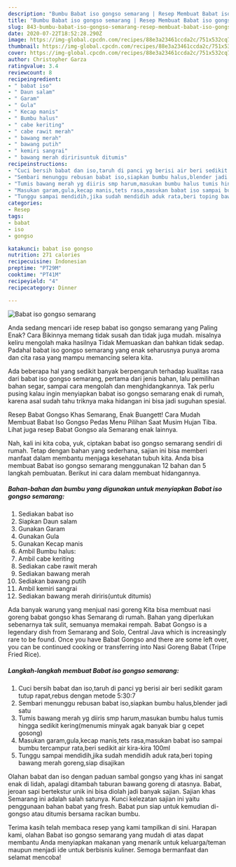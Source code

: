 ```yaml
---
description: "Bumbu Babat iso gongso semarang | Resep Membuat Babat iso gongso semarang Yang Sedap"
title: "Bumbu Babat iso gongso semarang | Resep Membuat Babat iso gongso semarang Yang Sedap"
slug: 843-bumbu-babat-iso-gongso-semarang-resep-membuat-babat-iso-gongso-semarang-yang-sedap
date: 2020-07-22T18:52:28.290Z
image: https://img-global.cpcdn.com/recipes/88e3a23461ccda2c/751x532cq70/babat-iso-gongso-semarang-foto-resep-utama.jpg
thumbnail: https://img-global.cpcdn.com/recipes/88e3a23461ccda2c/751x532cq70/babat-iso-gongso-semarang-foto-resep-utama.jpg
cover: https://img-global.cpcdn.com/recipes/88e3a23461ccda2c/751x532cq70/babat-iso-gongso-semarang-foto-resep-utama.jpg
author: Christopher Garza
ratingvalue: 3.4
reviewcount: 8
recipeingredient:
- " babat iso"
- " Daun salam"
- " Garam"
- " Gula"
- " Kecap manis"
- " Bumbu halus"
- " cabe keriting"
- " cabe rawit merah"
- " bawang merah"
- " bawang putih"
- " kemiri sangrai"
- " bawang merah diririsuntuk ditumis"
recipeinstructions:
- "Cuci bersih babat dan iso,taruh di panci yg berisi air beri sedikit garam tutup rapat,rebus dengan metode 5:30:7"
- "Sembari menunggu rebusan babat iso,siapkan bumbu halus,blender jadi satu"
- "Tumis bawang merah yg diiris smp harum,masukan bumbu halus tumis hingga sedikit kering(menumis minyak agak banyak biar g cepet gosong)"
- "Masukan garam,gula,kecap manis,tets rasa,masukan babat iso sampai bumbu tercampur rata,beri sedikit air kira-kira 100ml"
- "Tunggu sampai mendidih,jika sudah mendidih aduk rata,beri toping bawang merah goreng,siap disajikan"
categories:
- Resep
tags:
- babat
- iso
- gongso

katakunci: babat iso gongso 
nutrition: 271 calories
recipecuisine: Indonesian
preptime: "PT29M"
cooktime: "PT41M"
recipeyield: "4"
recipecategory: Dinner

---
```



![Babat iso gongso semarang](https://img-global.cpcdn.com/recipes/88e3a23461ccda2c/751x532cq70/babat-iso-gongso-semarang-foto-resep-utama.jpg)

Anda sedang mencari ide resep babat iso gongso semarang yang Paling Enak? Cara Bikinnya memang tidak susah dan tidak juga mudah. misalnya keliru mengolah maka hasilnya Tidak Memuaskan dan bahkan tidak sedap. Padahal babat iso gongso semarang yang enak seharusnya punya aroma dan cita rasa yang mampu memancing selera kita.

Ada beberapa hal yang sedikit banyak berpengaruh terhadap kualitas rasa dari babat iso gongso semarang, pertama dari jenis bahan, lalu pemilihan bahan segar, sampai cara mengolah dan menghidangkannya. Tak perlu pusing kalau ingin menyiapkan babat iso gongso semarang enak di rumah, karena asal sudah tahu triknya maka hidangan ini bisa jadi suguhan spesial.

Resep Babat Gongso Khas Semarang, Enak Buangett! Cara Mudah Membuat Babat Iso Gongso Pedas Menu Pilihan Saat Musim Hujan Tiba. Lihat juga resep Babat Gongso ala Semarang enak lainnya.


Nah, kali ini kita coba, yuk, ciptakan babat iso gongso semarang sendiri di rumah. Tetap dengan bahan yang sederhana, sajian ini bisa memberi manfaat dalam membantu menjaga kesehatan tubuh kita. Anda bisa membuat Babat iso gongso semarang menggunakan 12 bahan dan 5 langkah pembuatan. Berikut ini cara dalam membuat hidangannya.

<!--inarticleads1-->

##### Bahan-bahan dan bumbu yang digunakan untuk menyiapkan Babat iso gongso semarang:

1. Sediakan  babat iso
1. Siapkan  Daun salam
1. Gunakan  Garam
1. Gunakan  Gula
1. Gunakan  Kecap manis
1. Ambil  Bumbu halus:
1. Ambil  cabe keriting
1. Sediakan  cabe rawit merah
1. Sediakan  bawang merah
1. Sediakan  bawang putih
1. Ambil  kemiri sangrai
1. Sediakan  bawang merah diriris(untuk ditumis)


Ada banyak warung yang menjual nasi goreng Kita bisa membuat nasi goreng babat gongso khas Semarang di rumah. Bahan yang diperlukan sebenarnya tak sulit, semuanya memakai rempah. Babat Gongso is a legendary dish from Semarang and Solo, Central Java which is increasingly rare to be found. Once you have Babat Gongso and there are some left over, you can be continued cooking or transferring into Nasi Goreng Babat (Tripe Fried Rice). 

<!--inarticleads2-->

##### Langkah-langkah membuat Babat iso gongso semarang:

1. Cuci bersih babat dan iso,taruh di panci yg berisi air beri sedikit garam tutup rapat,rebus dengan metode 5:30:7
1. Sembari menunggu rebusan babat iso,siapkan bumbu halus,blender jadi satu
1. Tumis bawang merah yg diiris smp harum,masukan bumbu halus tumis hingga sedikit kering(menumis minyak agak banyak biar g cepet gosong)
1. Masukan garam,gula,kecap manis,tets rasa,masukan babat iso sampai bumbu tercampur rata,beri sedikit air kira-kira 100ml
1. Tunggu sampai mendidih,jika sudah mendidih aduk rata,beri toping bawang merah goreng,siap disajikan


Olahan babat dan iso dengan paduan sambal gongso yang khas ini sangat enak di lidah, apalagi ditambah taburan bawang goreng di atasnya. Babat, jeroan sapi bertekstur unik ini bisa diolah jadi banyak sajian. Sajian khas Semarang ini adalah salah satunya. Kunci kelezatan sajian ini yaitu penggunaan bahan babat yang fresh. Babat pun siap untuk kemudian di-gongso atau ditumis bersama racikan bumbu. 

Terima kasih telah membaca resep yang kami tampilkan di sini. Harapan kami, olahan Babat iso gongso semarang yang mudah di atas dapat membantu Anda menyiapkan makanan yang menarik untuk keluarga/teman maupun menjadi ide untuk berbisnis kuliner. Semoga bermanfaat dan selamat mencoba!
